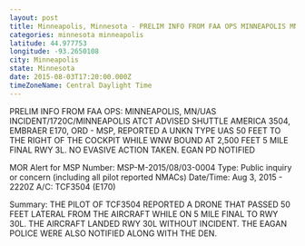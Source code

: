 ```yaml
---
layout: post
title: Minneapolis, Minnesota - PRELIM INFO FROM FAA OPS MINNEAPOLIS MN UAS INCIDENT 1720C MINNEAPOLIS ATCT ADVISED SHUTTLE AMERICA
categories: minnesota minneapolis
latitude: 44.977753
longitude: -93.2650108
city: Minneapolis
state: Minnesota
date: 2015-08-03T17:20:00.000Z
timeZoneName: Central Daylight Time
---
```


PRELIM INFO FROM FAA OPS: MINNEAPOLIS, MN/UAS INCIDENT/1720C/MINNEAPOLIS ATCT ADVISED SHUTTLE AMERICA 3504, EMBRAER E170, ORD - MSP, REPORTED A UNKN TYPE UAS 50 FEET TO THE RIGHT OF THE COCKPIT WHILE WNW BOUND AT 2,500 FEET 5 MILE FINAL RWY 3L.  NO EVASIVE ACTION TAKEN.  EGAN PD NOTIFIED 


MOR Alert for MSP
Number: MSP-M-2015/08/03-0004
Type: Public inquiry or concern (including all pilot reported NMACs)
Date/Time: Aug 3, 2015 - 2220Z
A/C: TCF3504 (E170)

Summary: THE PILOT OF TCF3504 REPORTED A DRONE THAT PASSED 50 FEET LATERAL FROM THE AIRCRAFT WHILE ON 5 MILE FINAL TO RWY 30L. THE AIRCRAFT LANDED RWY 30L WITHOUT INCIDENT. THE EAGAN POLICE WERE ALSO NOTIFIED ALONG WITH THE DEN.